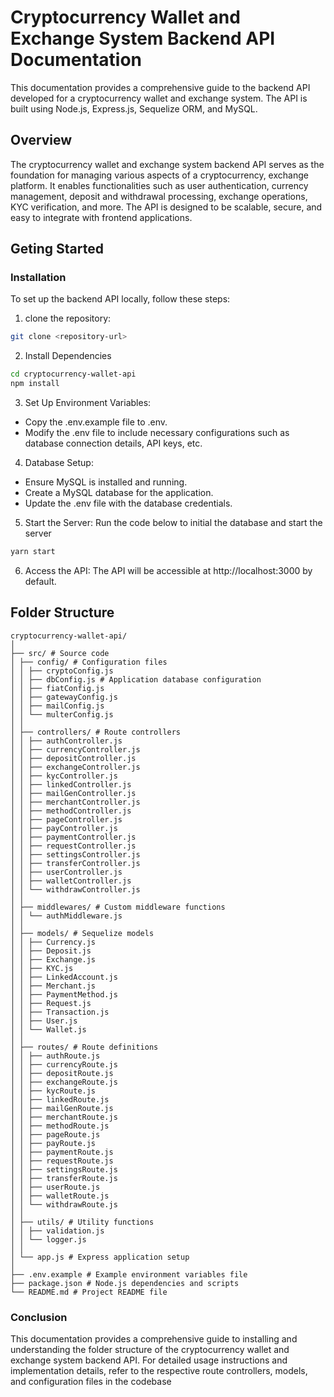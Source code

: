 # Cryptocurrency Wallet and Exchange System Backend API Documentation

This documentation provides a comprehensive guide to the backend API developed for a cryptocurrency wallet and exchange system. The API is built using Node.js, Express.js, Sequelize ORM, and MySQL.

## Overview

The cryptocurrency wallet and exchange system backend API serves as the foundation for managing various aspects of a cryptocurrency, exchange platform. It enables functionalities such as user authentication, currency management, deposit and withdrawal processing, exchange operations, KYC verification, and more. The API is designed to be scalable, secure, and easy to integrate with frontend applications.

## Geting Started

### Installation

To set up the backend API locally, follow these steps:

1. clone the repository:

```bash
git clone <repository-url>
```

2. Install Dependencies

```bash
cd cryptocurrency-wallet-api
npm install
```

3. Set Up Environment Variables:

- Copy the .env.example file to .env.
- Modify the .env file to include necessary configurations such as database connection details, API keys, etc.

4. Database Setup:

- Ensure MySQL is installed and running.
- Create a MySQL database for the application.
- Update the .env file with the database credentials.

5. Start the Server:
   Run the code below to initial the database and start the server

```bash
yarn start
```

6. Access the API:
   The API will be accessible at http://localhost:3000 by default.

## Folder Structure

```
cryptocurrency-wallet-api/
│
├── src/ # Source code
│ ├── config/ # Configuration files
│ │ ├── cryptoConfig.js
│ │ ├── dbConfig.js # Application database configuration
│ │ ├── fiatConfig.js
│ │ ├── gatewayConfig.js
│ │ ├── mailConfig.js
│ │ └── multerConfig.js
│ │
│ ├── controllers/ # Route controllers
│ │ ├── authController.js
│ │ ├── currencyController.js
│ │ ├── depositController.js
│ │ ├── exchangeController.js
│ │ ├── kycController.js
│ │ ├── linkedController.js
│ │ ├── mailGenController.js
│ │ ├── merchantController.js
│ │ ├── methodController.js
│ │ ├── pageController.js
│ │ ├── payController.js
│ │ ├── paymentController.js
│ │ ├── requestController.js
│ │ ├── settingsController.js
│ │ ├── transferController.js
│ │ ├── userController.js
│ │ ├── walletController.js
│ │ └── withdrawController.js
│ │
│ ├── middlewares/ # Custom middleware functions
│ │ └── authMiddleware.js
│ │
│ ├── models/ # Sequelize models
│ │ ├── Currency.js
│ │ ├── Deposit.js
│ │ ├── Exchange.js
│ │ ├── KYC.js
│ │ ├── LinkedAccount.js
│ │ ├── Merchant.js
│ │ ├── PaymentMethod.js
│ │ ├── Request.js
│ │ ├── Transaction.js
│ │ ├── User.js
│ │ └── Wallet.js
│ │
│ ├── routes/ # Route definitions
│ │ ├── authRoute.js
│ │ ├── currencyRoute.js
│ │ ├── depositRoute.js
│ │ ├── exchangeRoute.js
│ │ ├── kycRoute.js
│ │ ├── linkedRoute.js
│ │ ├── mailGenRoute.js
│ │ ├── merchantRoute.js
│ │ ├── methodRoute.js
│ │ ├── pageRoute.js
│ │ ├── payRoute.js
│ │ ├── paymentRoute.js
│ │ ├── requestRoute.js
│ │ ├── settingsRoute.js
│ │ ├── transferRoute.js
│ │ ├── userRoute.js
│ │ ├── walletRoute.js
│ │ └── withdrawRoute.js
│ │
│ ├── utils/ # Utility functions
│ │ ├── validation.js
│ │ └── logger.js
│ │
│ └── app.js # Express application setup
│
├── .env.example # Example environment variables file
├── package.json # Node.js dependencies and scripts
└── README.md # Project README file

```

### Conclusion

This documentation provides a comprehensive guide to installing and understanding the folder structure of the cryptocurrency wallet and exchange system backend API. For detailed usage instructions and implementation details, refer to the respective route controllers, models, and configuration files in the codebase
